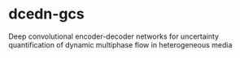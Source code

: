 # dcedn-gcs
Deep convolutional encoder-decoder networks for uncertainty quantification of dynamic multiphase flow in heterogeneous media
